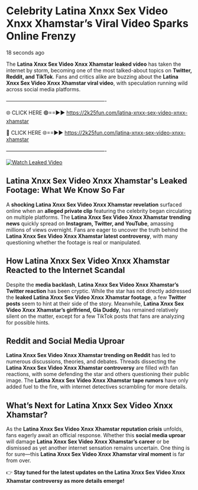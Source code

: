 # Celebrity Latina Xnxx Sex Video Xnxx Xhamstar’s Viral Video Sparks Online Frenzy

18 seconds ago

The **Latina Xnxx Sex Video Xnxx Xhamstar leaked video** has taken the internet by storm, becoming one of the most talked-about topics on **Twitter, Reddit, and TikTok**. Fans and critics alike are buzzing about the **Latina Xnxx Sex Video Xnxx Xhamstar viral video**, with speculation running wild across social media platforms.

———————————————————-

🌐 CLICK HERE 🟢==►► https://2k25fun.com/latina-xnxx-sex-video-xnxx-xhamstar

🔴 CLICK HERE 🌐==►► https://2k25fun.com/latina-xnxx-sex-video-xnxx-xhamstar

———————————————————-

[![Watch Leaked Video](https://miro.medium.com/v2/resize:fit:828/format:webp/1*cilzJN44JGOrTw9NJCrNHA.gif "Watch Leaked Video")](https://2k25fun.com/latina-xnxx-sex-video-xnxx-xhamstar)

## **Latina Xnxx Sex Video Xnxx Xhamstar's Leaked Footage: What We Know So Far**  
A **shocking Latina Xnxx Sex Video Xnxx Xhamstar revelation** surfaced online when an **alleged private clip** featuring the celebrity began circulating on multiple platforms. The **Latina Xnxx Sex Video Xnxx Xhamstar trending news** quickly spread on **Instagram, Twitter, and YouTube**, amassing millions of views overnight. Fans are eager to uncover the truth behind the **Latina Xnxx Sex Video Xnxx Xhamstar latest controversy**, with many questioning whether the footage is real or manipulated.  

## **How Latina Xnxx Sex Video Xnxx Xhamstar Reacted to the Internet Scandal**  
Despite the **media backlash**, **Latina Xnxx Sex Video Xnxx Xhamstar’s Twitter reaction** has been cryptic. While the star has not directly addressed the **leaked Latina Xnxx Sex Video Xnxx Xhamstar footage**, a few **Twitter posts** seem to hint at their side of the story. Meanwhile, **Latina Xnxx Sex Video Xnxx Xhamstar’s girlfriend, Gia Duddy**, has remained relatively silent on the matter, except for a few TikTok posts that fans are analyzing for possible hints.  

## **Reddit and Social Media Uproar**  
**Latina Xnxx Sex Video Xnxx Xhamstar trending on Reddit** has led to numerous discussions, theories, and debates. Threads dissecting the **Latina Xnxx Sex Video Xnxx Xhamstar controversy** are filled with fan reactions, with some defending the star and others questioning their public image. The **Latina Xnxx Sex Video Xnxx Xhamstar tape rumors** have only added fuel to the fire, with internet detectives scrambling for more details.  

## **What’s Next for Latina Xnxx Sex Video Xnxx Xhamstar?**  
As the **Latina Xnxx Sex Video Xnxx Xhamstar reputation crisis** unfolds, fans eagerly await an official response. Whether this **social media uproar** will damage **Latina Xnxx Sex Video Xnxx Xhamstar’s career** or be dismissed as yet another internet sensation remains uncertain. One thing is for sure—this **Latina Xnxx Sex Video Xnxx Xhamstar viral moment** is far from over.  

👉 **Stay tuned for the latest updates on the Latina Xnxx Sex Video Xnxx Xhamstar controversy as more details emerge!**  